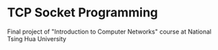 # TCP Socket Programming
Final project of "Introduction to Computer Networks" course at National Tsing Hua University
